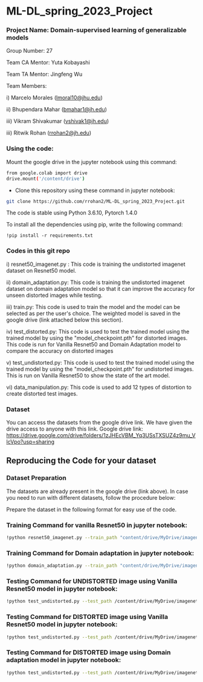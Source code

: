 # ML-DL_spring_2023_Project

### Project Name: Domain-supervised learning of generalizable models

Group Number: 27

Team CA Mentor: Yuta Kobayashi

Team TA Mentor: Jingfeng Wu

Team Members:

i) Marcelo Morales (lmoral10@jhu.edu)

ii) Bhupendara Mahar (bmahar1@jh.edu)

iii) Vikram Shivakumar (vshivak1@jh.edu)

iii) Ritwik Rohan (rrohan2@jh.edu)


### Using the code:

Mount the google drive in the jupyter notebook using this command:
```bash
from google.colab import drive
drive.mount('/content/drive')
```

- Clone this repository using these command in jupyter notebook:

```bash
git clone https://github.com/rrohan2/ML-DL_spring_2023_Project.git
```


The code is stable using Python 3.6.10, Pytorch 1.4.0


To install all the dependencies using pip, write the following command:
```
!pip install -r requirements.txt
```
### Codes in this git repo

i) resnet50_imagenet.py : This code is training the undistorted imagenet dataset on Resnet50 model.

ii) domain_adaptation.py: This code is training the undistorted imagenet dataset on domain adaptation model so that it can improve the accuracy for unseen distorted images while testing.

iii) train.py: This code is used to train the model and the model can be selected as per the user's choice. The weighted model is saved in the google drive (link attached below this section).

iv) test_distorted.py: This code is used to test the trained model using the trained model by using the "model_checkpoint.pth" for distorted images. This code is run for Vanilla Resnet50 and Domain Adaptation model to compare the accuracy on distorted images

v) test_undistorted.py: This code is used to test the trained model using the trained model by using the "model_checkpoint.pth" for undistorted images. This is run on Vanilla Resnet50 to show the state of the art model.

vi) data_manipulation.py: This code is used to add 12 types of distortion to create distorted test images.

### Dataset
You can access the datasets from the google drive link. We have given the drive access to anyone with this link. Google drive link: https://drive.google.com/drive/folders/1zJHEcVBM_Yq3USsTXSUZ4z9mu_VlcVpo?usp=sharing

## Reproducing the Code for your dataset

### Dataset Preparation

The datasets are already present in the google drive (link above). In case you need to run with different datasets, follow the procedure below:

Prepare the dataset in the following format for easy use of the code. 

### Training Command for vanilla Resnet50 in jupyter notebook:

```bash 
!python resnet50_imagenet.py --train_path "content/drive/MyDrive/imagenet-mini/train"--val_path "content/drive/MyDrive/imagenet-mini/val"
```

### Training Command for Domain adaptation in jupyter notebook:

```bash 
!python domain_adaptation.py --train_path "content/drive/MyDrive/imagenet-mini/train"--val_path "content/drive/MyDrive/imagenet-mini/val"
```


### Testing Command for UNDISTORTED image using Vanilla Resnet50 model in jupyter notebook:

```bash 
!python test_undistorted.py --test_path /content/drive/MyDrive/imagenet-mini/test_undistorted --checkpoint_dir "/content/drive/MyDrive/imagenet-mini/res50model_checkpoint.pth/res50model_checkpoint.pth"
```

### Testing Command for DISTORTED image using Vanilla Resnet50 model in jupyter notebook:

```bash 
!python test_undistorted.py --test_path /content/drive/MyDrive/imagenet-mini/test_distorted --checkpoint_dir "/content/drive/MyDrive/imagenet-mini/res50model_checkpoint.pth/res50model_checkpoint.pth"
```

### Testing Command for DISTORTED image using Domain adaptation model in jupyter notebook:

```bash 
!python test_undistorted.py --test_path /content/drive/MyDrive/imagenet-mini/test_distorted --checkpoint_dir "/content/drive/MyDrive/imagenet-mini/dom_ada_checkpoint.pth"
```



